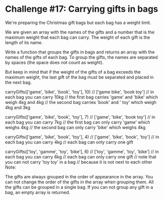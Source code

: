 # Challenge #17: Carrying gifts in bags

We're preparing the Christmas gift bags but each bag has a weight limit.

We are given an array with the names of the gifts and a number that is the maximum weight that each bag can carry. The weight of each gift is the length of its name.

Write a function that groups the gifts in bags and returns an array with the names of the gifts of each bag. To group the gifts, the names are separated by spaces (the space does not count as weight).

But keep in mind that if the weight of the gifts of a bag exceeds the maximum weight, the last gift of the bag must be separated and placed in the next bag.

  carryGifts(['game', 'bike', 'book', 'toy'], 10)
  // ['game bike', 'book toy']
  // in each bag you can carry 10kg
  // the first bag carries 'game' and 'bike' which weigh 4kg and 4kg
  // the second bag carries 'book' and ' toy' which weigh 4kg and 3kg

  carryGifts(['game', 'bike', 'book', 'toy'], 7)
  // ['game', 'bike', 'book toy']
  // in each bag you can carry 7kg
  // the first bag can only carry 'game' which weighs 4kg
  // the second bag can only carry 'bike' which weighs 4kg

  carryGifts(['game', 'bike', 'book', 'toy'], 4)
  // ['game', 'bike', 'book', 'toy']
  // in each bag you can carry 4kg
  // each bag can only carry one gift

  carryGifts(['toy', 'gamme', 'toy', 'bike'], 6)
  // ['toy', 'gamme', 'toy', 'bike']
  // in each bag you can carry 6kg
  // each bag can only carry one gift
  // note that you can not carry 'toy toy' in a bag
  // because it is not next to each other
Note:

The gifts are always grouped in the order of appearance in the array.
You can not change the order of the gifts in the array when grouping them.
All the gifts can be grouped in a single bag.
If you can not group any gift in a bag, an empty array is returned.